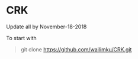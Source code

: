 # CRK


Update all by November-18-2018



To start with 
> git clone https://github.com/wailimku/CRK.git
